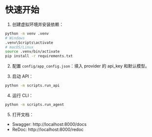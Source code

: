 # 快速开始

1. 创建虚拟环境并安装依赖：

```bash
python -m venv .venv
# Windows
.venv\Scripts\activate
# macOS/Linux
source .venv/bin/activate
pip install -r requirements.txt
```

2. 配置 `config/app_config.json`：填入 provider 的 api_key 和默认模型。

3. 启动 API：

```bash
python -m scripts.run_api
```

4. 运行 CLI：

```bash
python -m scripts.run_agent
```

5. 打开文档：

- Swagger: http://localhost:8000/docs
- ReDoc: http://localhost:8000/redoc
